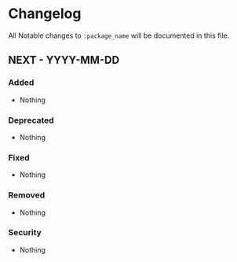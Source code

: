 # Changelog

All Notable changes to `:package_name` will be documented in this file.

## NEXT - YYYY-MM-DD

### Added
- Nothing

### Deprecated
- Nothing

### Fixed
- Nothing

### Removed
- Nothing

### Security
- Nothing

<!-- ### 0.1.0
- First release, woohoo! -->
